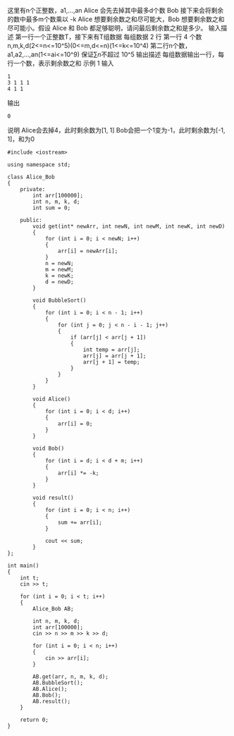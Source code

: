 这里有n个正整数，a1,...,an
Alice 会先去掉其中最多d个数
Bob 接下来会将剩余的数中最多m个数乘以 -k
Alice 想要剩余数之和尽可能大，Bob 想要剩余数之和尽可能小。假设 Alice 和 Bob 都足够聪明，请问最后剩余数之和是多少。
输入描述
第一行一个正整数T，接下来有T组数据
每组数据 2 行
第一行 4 个数 
n,m,k,d(2<=n<=10^5)(0<=m,d<=n)(1<=k<=10^4)
第二行n个数，a1,a2,...,an(1<=ai<=10^9)
保证$\sum n$不超过 10^5
输出描述
每组数据输出一行，每行一个数，表示剩余数之和
示例 1
输入
```
1
3 1 1 1
4 1 1
```
输出
```
0
```
说明
Alice会去掉4，此时剩余数为[1, 1]
Bob会把一个1变为-1，此时剩余数为[-1, 1]，和为0

```
#include <iostream>

using namespace std;

class Alice_Bob
{
	private:
		int arr[100000];
		int n, m, k, d;
		int sum = 0;
	
	public:
		void get(int* newArr, int newN, int newM, int newK, int newD)
		{
			for (int i = 0; i < newN; i++) 
			{  
            	arr[i] = newArr[i];  
        	}  
        	n = newN;  
        	m = newM;  
        	k = newK;  
        	d = newD;
		}
		
		void BubbleSort()
		{
			for (int i = 0; i < n - 1; i++) 
			{  
        		for (int j = 0; j < n - i - 1; j++) 
				{  
            		if (arr[j] < arr[j + 1]) 
					{  
                		int temp = arr[j];  
                		arr[j] = arr[j + 1];  
                		arr[j + 1] = temp;  
            		}  
        		}  
    		}  
		}
		
		void Alice()
		{
			for (int i = 0; i < d; i++)
			{
				arr[i] = 0;
			}
		}
		
		void Bob()
		{
			for (int i = d; i < d + m; i++)
			{
				arr[i] *= -k;
			}
		}
		 
		void result()
		{
			for (int i = 0; i < n; i++)
			{
				sum += arr[i];
			}
			
			cout << sum;
		}
}; 

int main()
{
	int t;
	cin >> t;
	
	for (int i = 0; i < t; i++)
	{
		Alice_Bob AB;
		
		int n, m, k, d;
		int arr[100000];
		cin >> n >> m >> k >> d;	
		
		for (int i = 0; i < n; i++)
		{
			cin >> arr[i];
		}
		
		AB.get(arr, n, m, k, d);
		AB.BubbleSort();
		AB.Alice();
		AB.Bob();
		AB.result();
	} 
	
	return 0;
} 
```
